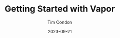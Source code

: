 ---
slug: "/talks/swift-connection/september-2023/tim-condon-getting-started-with-vapor"
date: 2023-09-21
title: "Getting Started with Vapor"
author: "Tim Condon"
video: null
thumbnail: 
slides: 
tags: []
year: 2023
conference: swift-connection
edition: september-2023
allow_ads: false
---